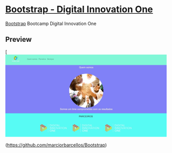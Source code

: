 # [Bootstrap - Digital Innovation One](https://github.com/marciorbarcellos/bootstrap)

[Bootstrap](https://github.com/marciorbarcellos/Bootstrap) Bootcamp Digital Innovation One
## Preview

[![Bootstrap Preview](https://github.com/marciorbarcellos/Bootstrap/blob/master/img/bootstrap.jpg)


(https://github.com/marciorbarcellos/Bootstrap)

